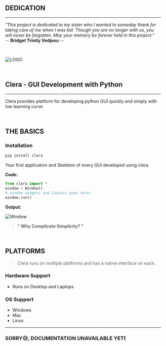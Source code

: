 ## **DEDICATION** 
---
*"This project is dedicated to my sister who I wanted to someday thank for taking care of me when I was kid. Though you are no longer with us, you will never be forgotten. May your memory be forever held in this project."*  
-- **Bridget Trinity Vedjesu** --

<br>

![LOGO](./images/icon.png)     

<br>

## **Clera - GUI Development with Python** 
---
Clera provides platform for developing python GUI quickly and simply with low learning curve    

<br>    

## **THE BASICS**
### **Installation**
```bash
pip install clera
```
Your first application and Skeleton of every GUI developed using clera.  

**Code:**

```python
from clera import *
window = Window()
# window widgets and layouts goes here!
window.run()
```

**Output:**

![Window](./images/window.png)

> **" Why Complicate Simplicity? "**

<br>

## **PLATFORMS**    
> Clera runs on multiple platforms and has a native interface on each.

### **Hardware Support**
- Runs on Desktop and Laptops

### **OS Support**
- Windows
- Mac
- Linux

---
### **SORRY😥, DOCUMENTATION UNAVAILABLE YET❗**